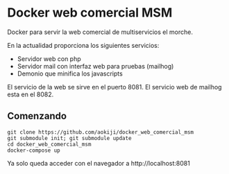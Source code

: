 # Docker web comercial MSM
Docker para servir la web comercial de multiservicios el morche.

En la actualidad proporciona los siguientes servicios:
 * Servidor web con php
 * Servidor mail con interfaz web para pruebas (mailhog)
 * Demonio que minifica los javascripts

El servicio de la web se sirve en el puerto 8081. El servicio web de mailhog esta en el 8082.

## Comenzando
```shell
git clone https://github.com/aokiji/docker_web_comercial_msm
git submodule init; git submodule update
cd docker_web_comercial_msm
docker-compose up
```

Ya solo queda acceder con el navegador a http://localhost:8081
